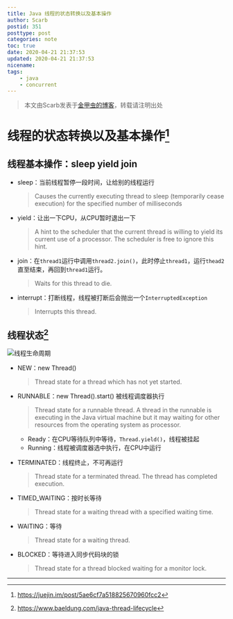 ```yaml
---
title: Java 线程的状态转换以及基本操作
author: Scarb
postid: 351
posttype: post
categories: note
toc: true
date: 2020-04-21 21:37:53
updated: 2020-04-21 21:37:53
nicename:
tags:
    - java
    - concurrent
---
```


>本文由Scarb发表于[金甲虫的博客](http://47.106.131.90/blog)，转载请注明出处

# 线程的状态转换以及基本操作[^线程的状态转换以及基本操作]

## 线程基本操作：sleep yield join

* sleep：当前线程暂停一段时间，让给别的线程运行

  > Causes the currently executing thread to sleep (temporarily cease
  > execution) for the specified number of milliseconds

* yield：让出一下CPU，从CPU暂时退出一下

  > A hint to the scheduler that the current thread is willing to yield
  > its current use of a processor. The scheduler is free to ignore this
  > hint.

* join：在`thread1`运行中调用`thread2.join()`，此时停止`thread1`，运行`thead2`直至结束，再回到`thread1`运行。

  > Waits for this thread to die.

* interrupt：打断线程，线程被打断后会抛出一个`InterruptedException`

  > Interrupts this thread.

## 线程状态[^Life Cycle of a Thread in Java]

![线程生命周期](https://www.baeldung.com/wp-content/uploads/2018/02/Life_cycle_of_a_Thread_in_Java.jpg)

* NEW：new Thread()

  > Thread state for a thread which has not yet started.

* RUNNABLE：new Thread().start() 被线程调度器执行

  > Thread state for a runnable thread.  A thread in the runnable
  > is executing in the Java virtual machine but it may
  > waiting for other resources from the operating system
  > as processor.

  * Ready：在CPU等待队列中等待，`Thread.yield()`，线程被挂起
  * Running：线程被调度器选中执行，在CPU中运行

* TERMINATED：线程终止，不可再运行

  > Thread state for a terminated thread.
  > The thread has completed execution.

* TIMED_WAITING：按时长等待

  > Thread state for a waiting thread with a specified waiting time.

* WAITING：等待

  > Thread state for a waiting thread.

* BLOCKED：等待进入同步代码块的锁

  > Thread state for a thread blocked waiting for a monitor lock.

-----

[^Life Cycle of a Thread in Java]: https://www.baeldung.com/java-thread-lifecycle
[^线程的状态转换以及基本操作]: https://juejin.im/post/5ae6cf7a518825670960fcc2